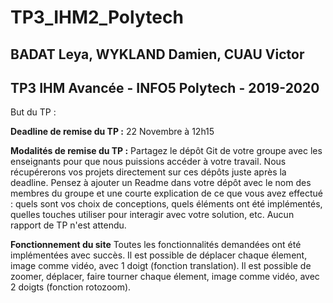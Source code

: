 # TP3_IHM2_Polytech
## BADAT Leya, WYKLAND Damien, CUAU Victor
## TP3 IHM Avancée - INFO5 Polytech - 2019-2020

But du TP : 

**Deadline de remise du TP :** 22 Novembre à 12h15

**Modalités de remise du TP :** Partagez le dépôt Git de votre groupe avec les enseignants pour que nous puissions accéder à votre travail. Nous récupérerons vos projets directement sur ces dépôts juste après la deadline. Pensez à ajouter un Readme dans votre dépôt avec le nom des membres du groupe et une courte explication de ce que vous avez effectué : quels sont vos choix de conceptions, quels éléments ont été implémentés, quelles touches utiliser pour interagir avec votre solution, etc. Aucun rapport de TP n'est attendu.

**Fonctionnement du site** Toutes les fonctionnalités demandées ont été implémentées avec succès. Il est possible de déplacer chaque élement, image comme vidéo, avec 1 doigt (fonction translation). Il est possible de zoomer, déplacer, faire tourner chaque élement, image comme vidéo, avec 2 doigts (fonction rotozoom).